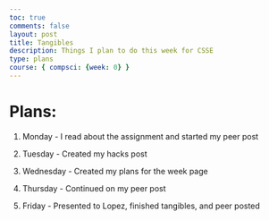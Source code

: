 ```yaml
---
toc: true
comments: false
layout: post
title: Tangibles
description: Things I plan to do this week for CSSE
type: plans
course: { compsci: {week: 0} }
---
```


# Plans:
 1. Monday - I read about the assignment and started my peer post
 >
 2. Tuesday - Created my hacks post
 >
 3. Wednesday - Created my plans for the week page
 >
 4. Thursday - Continued on my peer post
 >
5. Friday - Presented to Lopez, finished tangibles, and peer posted